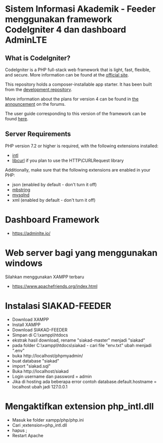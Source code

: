 # Sistem Informasi Akademik - Feeder menggunakan framework CodeIgniter 4 dan dashboard AdminLTE

## What is CodeIgniter?

CodeIgniter is a PHP full-stack web framework that is light, fast, flexible, and secure. 
More information can be found at the [official site](http://codeigniter.com).

This repository holds a composer-installable app starter.
It has been built from the 
[development repository](https://github.com/codeigniter4/CodeIgniter4).

More information about the plans for version 4 can be found in [the announcement](http://forum.codeigniter.com/thread-62615.html) on the forums.

The user guide corresponding to this version of the framework can be found
[here](https://codeigniter4.github.io/userguide/). 


## Server Requirements

PHP version 7.2 or higher is required, with the following extensions installed: 

- [intl](http://php.net/manual/en/intl.requirements.php)
- [libcurl](http://php.net/manual/en/curl.requirements.php) if you plan to use the HTTP\CURLRequest library

Additionally, make sure that the following extensions are enabled in your PHP:

- json (enabled by default - don't turn it off)
- [mbstring](http://php.net/manual/en/mbstring.installation.php)
- [mysqlnd](http://php.net/manual/en/mysqlnd.install.php)
- xml (enabled by default - don't turn it off)
# Dashboard Framework

- https://adminlte.io/

# Web server bagi yang menggunakan windows

Silahkan menggunakan XAMPP terbaru 
- https://www.apachefriends.org/index.html

# Instalasi SIAKAD-FEEDER
- Download XAMPP 
- Install XAMPP
- Download SIAKAD-FEEDER
- Simpan di C:\xampp\htdocs
- ekstrak hasil download, rename "siakad-master" menjadi "siakad"
- pada folder C:\xampp\htdocs\siakad - cari file "env.txt" ubah menjadi ".env"
- buka http://localhost/phpmyadmin/
- buat database "siakad"
- import "siakad.sql"
- Buka http://localhost/siakad
- Login username dan password = admin
- Jika di hosting ada beberapa error contoh database.default.hostname = localhost ubah jadi 127.0.0.1

# Mengaktifkan extension php_intl.dll
- Masuk ke folder xampp/php/php.ini
- Cari ;extension=php_intl.dll
- hapus ;
- Restart Apache
